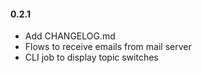 #### 0.2.1

 - Add CHANGELOG.md
 - Flows to receive emails from mail server
 - CLI job to display topic switches
